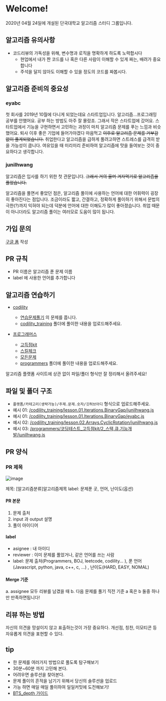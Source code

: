 # Welcome!

2020년 04월 24일에 개설된 단국대학교 알고리즘 스터디 그룹입니다.

## 알고리즘 유의사항
- 코드리뷰의 가독성을 위해, 변수명과 로직을 명확하게 하도록 노력합시다
  - 현업에서 내가 짠 코드를 나 혹은 다른 사람이 이해할 수 있게 짜는, 배려가 중요합니다
  - 주석을 달지 않아도 이해할 수 있을 정도의 코드를 짜봅시다.
  
  

## 알고리즘 준비의 중요성

### eyabc

첫 회사를 2019년 10월에 다니게 되었는데요 스타트업입니다.
알고리즘...프로그래밍 공부를 안했어요. 공부 하는 방법도 아주 잘 몰랐죠. 그래서 작은 스타트업에 갔어요.
스타트업에서 기능을 구현하면서 고민하는 과정이 마치 알고리즘 문제를 푸는 느낌과 비슷했어요. 
퇴사 이후 좋은 기업에 들어가야겠다 마음먹고 ~~이후로 알고리즘 문제를 거부감 없이 풀게되었습니다.~~
취업한다고 알고리즘을 급하게 풀려고하면 스트레스를 급격히 받을 가능성이 큽니다.
여유있을 때 미리미리 준비하여 알고리즘에 맛을 들여보는 것이 중요하다고 생각합니다. 

### junilhwang

알고리즘은 입사를 하기 위한 첫 관문입니다. ~~그래서 거의 울며 겨자먹기로 알고리즘을 풀었습니다.~~

알고리즘을 풀면서 좋았던 점은, 알고리즘 풀이에 사용하는 언어에 대한 어휘력이 굉장히 좋아진다는 점입니다.
조금이라도 짧고, 간결하고, 정확하게 풀이하기 위해서 문법의 극한(?)까지 익혀야 되는데 덕분에 언어에 대한 이해도가 많이 좋아졌습니다.
취업 때문이 아니더라도 알고리즘 풀이는 여러모로 도움이 많이 됩니다.

## 가입 문의 

[구글 폼](https://docs.google.com/forms/d/1nYX8pMOVEE8nhOZG3g__JGdcKOcom0Mqxvvry1LsIiU/edit) 작성 

## PR 규칙
- PR 이름은 알고리즘 푼 문제 이름
- label 에 사용한 언어를 추가합니다

## 알고리즘 연습하기

- [codility](https://app.codility.com/)
    - [연습문제풀기](https://app.codility.com/programmers/lessons/1-iterations/) 의 문제를 풉니다. 
    - [codility_training](codility_training) 폴더에 풀이한 내용을 업로드해주세요.
    
- [프로그래머스](https://programmers.co.kr/https://programmers.co.kr/)
    - [고득점kit](https://programmers.co.kr/learn/challenges?tab=algorithm_practice_kit)
    - [스킬체크](https://programmers.co.kr/skill_checks)
    - [모든문제](https://programmers.co.kr/learn/challenges?tab=all_challenges)
    - [programmers](https://github.com/JunilHwang/Algorithm/tree/master/programmers) 폴더에 풀이한 내용을 업로드해주세요.
    
알고리즘 플랫폼 사이트에 상관 없이 파일/폴더 형식만 잘 정리해서 올려주세요!
  

## 파일 및 폴더 구조
  - `플랫폼/카테고리(생략가능)/주제.문제.숫자/깃허브아디` 형식으로 업로드해주세요.
  - 예시 01: [/codility_training/lesson.01.Iterations.BinaryGap/junilhwang.js](./codility_training/lesson.01.Iterations.BinaryGap/junilhwang.js)
  - 예시 01: [/codility_training/lesson.01.Iterations.BinaryGap/eyabc.js](./codility_training/lesson.01.Iterations.BinaryGap/eyabc.js)
  - 예시 02: [/codility_training/lesson.02.Arrays.CyclicRotation/junilhwang.js](codility_training/lesson02.Arrays.CyclicRotation/junilhwang.js)
  - 예시 03: [/programmers/코딩테스트_고득점kit/2_스택,큐.기능개발/junilhwang.js](./programmers/코딩테스트_고득점kit/2_스택,큐.기능개발/junilhwang.js)

## PR 양식

### PR 제목
![image](https://user-images.githubusercontent.com/31977543/94366306-44307e80-0112-11eb-80d3-95a5e4998e64.png)

제목: [알고리즘분류]알고리즘제목 
label: 문제푼 곳, 언어, 난이도(옵션)

#### PR 본문
1. 문제 출처
2. input 과 output 설명
3. 풀이 아이디어

#### label
- asignee : 내 아이디
- reviewer : 이미 문제를 풀었거나, 같은 언어를 쓰는 사람
- label: 문제 출처(Programmers, BOJ, leetcode, codility... ), 푼 언어(Javascript, python, java, c++, c, ...) , 난이도(HARD, EASY, NOMAL)

#### Merge 기준
a. assignee 모두 리뷰를 남겼을 때
b. 다음 문제를 풀기 직전
기준 a 혹은 b 둘중 하나만 만족하면됩니다!

## 리뷰 하는 방법
자신의 의견을 망설이지 않고 표출하는것이 가장 중요하다.
개선점, 칭찬, 이모티콘 등 자유롭게 의견을 표현할 수 있다.


## tip

- 한 문제를 여러가지 방법으로 풀도록 탐구해보기
- 30분~60분 까지 고민해 본다.
- 어려우면 솔루션을 찾아본다.
- 문제 풀이의 흔적을 남기기 위해서 당신의 솔루션을 업로드
- 가능 하면 매일 매일 풀이하여 일일커밋에 도전해보기!
- [BTS_depth 가이드](https://dku-study.github.io/InfoBoard/BST_depth.html)
